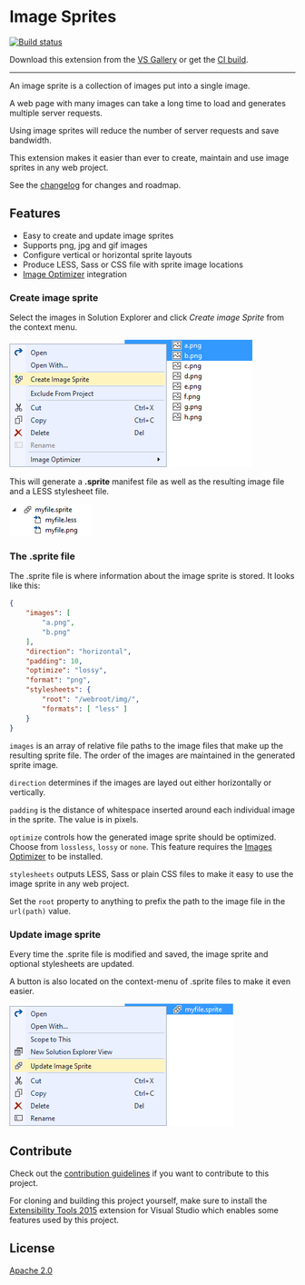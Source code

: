 # Image Sprites

[![Build status](https://ci.appveyor.com/api/projects/status/ox04djmajibm3qqv?svg=true)](https://ci.appveyor.com/project/madskristensen/imagesprites)

Download this extension from the [VS Gallery](https://visualstudiogallery.msdn.microsoft.com/8bb845e9-5717-4eae-aed3-1fdf6fe5819a)
or get the [CI build](http://vsixgallery.com/extension/cd92c0c6-2c32-49a3-83ca-0dc767c7d78e/).

---------------------------------------

An image sprite is a collection of images put into a single
image.

A web page with many images can take a long time to load
and generates multiple server requests.

Using image sprites will reduce the number of server
requests and save bandwidth.

This extension makes it easier than ever to create, maintain
and use image sprites in any web project.

See the [changelog](CHANGELOG.md) for changes and roadmap.

## Features

- Easy to create and update image sprites
- Supports png, jpg and gif images
- Configure vertical or horizontal sprite layouts
- Produce LESS, Sass or CSS file with sprite image locations
- [Image Optimizer](https://visualstudiogallery.msdn.microsoft.com/a56eddd3-d79b-48ac-8c8f-2db06ade77c3) integration

### Create image sprite
Select the images in Solution Explorer and click
*Create image Sprite* from the context menu.

![Context menu](art/context-menu-images.png)

This will generate a **.sprite** manifest file as well as
the resulting image file and a LESS stylesheet file.

![Sol Exp](art/sol-exp.png)

### The .sprite file
The .sprite file is where information about the image sprite
is stored. It looks like this:

```json
{
	"images": [
		"a.png",
		"b.png"
	],
	"direction": "horizontal",
	"padding": 10,
	"optimize": "lossy",
	"format": "png",
	"stylesheets": {
		"root": "/webroot/img/",
		"formats": [ "less" ]
	}
}
```

`images` is an array of relative file paths to the image
files that make up the resulting sprite file. The order
of the images are maintained in the generated sprite image.

`direction` determines if the images are layed out either
horizontally or vertically. 

`padding` is the distance of whitespace inserted around each
individual image in the sprite. The value is in pixels.

`optimize` controls how the generated image sprite should be
optimized. Choose from `lossless`, `lossy` or `none`. This
feature requires the
[Images Optimizer](https://visualstudiogallery.msdn.microsoft.com/a56eddd3-d79b-48ac-8c8f-2db06ade77c3)
to be installed. 

`stylesheets` outputs LESS, Sass or plain CSS files to make
it easy to use the image sprite in any web project.

Set the `root` property to anything to prefix the path to
the image file in the `url(path)` value.

### Update image sprite
Every time the .sprite file is modified and saved, the image
sprite and optional stylesheets are updated.

A button is also located on the context-menu of .sprite files
to make it even easier.

![Context menu update](art/context-menu-update.png)

## Contribute
Check out the [contribution guidelines](.github/CONTRIBUTING.md)
if you want to contribute to this project.

For cloning and building this project yourself, make sure
to install the
[Extensibility Tools 2015](https://visualstudiogallery.msdn.microsoft.com/ab39a092-1343-46e2-b0f1-6a3f91155aa6)
extension for Visual Studio which enables some features
used by this project.

## License
[Apache 2.0](LICENSE)